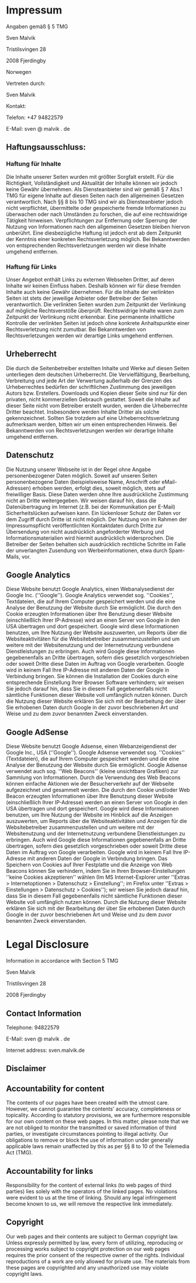 # Impressum

Angaben gemäß § 5 TMG

Sven Malvik

Tristilsvingen 28

2008 Fjerdingby

Norwegen
 
Vertreten durch: 

Sven Malvik

Kontakt: 

Telefon: +47 94822579

E-Mail: sven @ malvik . de

## Haftungsausschluss: 

### Haftung für Inhalte

Die Inhalte unserer Seiten wurden mit größter Sorgfalt erstellt. Für die Richtigkeit, Vollständigkeit und Aktualität der Inhalte können wir jedoch keine Gewähr übernehmen. Als Diensteanbieter sind wir gemäß § 7 Abs.1 TMG für eigene Inhalte auf diesen Seiten nach den allgemeinen Gesetzen verantwortlich. Nach §§ 8 bis 10 TMG sind wir als Diensteanbieter jedoch nicht verpflichtet, übermittelte oder gespeicherte fremde Informationen zu überwachen oder nach Umständen zu forschen, die auf eine rechtswidrige Tätigkeit hinweisen. Verpflichtungen zur Entfernung oder Sperrung der Nutzung von Informationen nach den allgemeinen Gesetzen bleiben hiervon unberührt. Eine diesbezügliche Haftung ist jedoch erst ab dem Zeitpunkt der Kenntnis einer konkreten Rechtsverletzung möglich. Bei Bekanntwerden von entsprechenden Rechtsverletzungen werden wir diese Inhalte umgehend entfernen.

### Haftung für Links

Unser Angebot enthält Links zu externen Webseiten Dritter, auf deren Inhalte wir keinen Einfluss haben. Deshalb können wir für diese fremden Inhalte auch keine Gewähr übernehmen. Für die Inhalte der verlinkten Seiten ist stets der jeweilige Anbieter oder Betreiber der Seiten verantwortlich. Die verlinkten Seiten wurden zum Zeitpunkt der Verlinkung auf mögliche Rechtsverstöße überprüft. Rechtswidrige Inhalte waren zum Zeitpunkt der Verlinkung nicht erkennbar. Eine permanente inhaltliche Kontrolle der verlinkten Seiten ist jedoch ohne konkrete Anhaltspunkte einer Rechtsverletzung nicht zumutbar. Bei Bekanntwerden von Rechtsverletzungen werden wir derartige Links umgehend entfernen.

## Urheberrecht

Die durch die Seitenbetreiber erstellten Inhalte und Werke auf diesen Seiten unterliegen dem deutschen Urheberrecht. Die Vervielfältigung, Bearbeitung, Verbreitung und jede Art der Verwertung außerhalb der Grenzen des Urheberrechtes bedürfen der schriftlichen Zustimmung des jeweiligen Autors bzw. Erstellers. Downloads und Kopien dieser Seite sind nur für den privaten, nicht kommerziellen Gebrauch gestattet. Soweit die Inhalte auf dieser Seite nicht vom Betreiber erstellt wurden, werden die Urheberrechte Dritter beachtet. Insbesondere werden Inhalte Dritter als solche gekennzeichnet. Sollten Sie trotzdem auf eine Urheberrechtsverletzung aufmerksam werden, bitten wir um einen entsprechenden Hinweis. Bei Bekanntwerden von Rechtsverletzungen werden wir derartige Inhalte umgehend entfernen.

## Datenschutz

Die Nutzung unserer Webseite ist in der Regel ohne Angabe personenbezogener Daten möglich. Soweit auf unseren Seiten personenbezogene Daten (beispielsweise Name, Anschrift oder eMail-Adressen) erhoben werden, erfolgt dies, soweit möglich, stets auf freiwilliger Basis. Diese Daten werden ohne Ihre ausdrückliche Zustimmung nicht an Dritte weitergegeben. 
Wir weisen darauf hin, dass die Datenübertragung im Internet (z.B. bei der Kommunikation per E-Mail) Sicherheitslücken aufweisen kann. Ein lückenloser Schutz der Daten vor dem Zugriff durch Dritte ist nicht möglich. 
Der Nutzung von im Rahmen der Impressumspflicht veröffentlichten Kontaktdaten durch Dritte zur Übersendung von nicht ausdrücklich angeforderter Werbung und Informationsmaterialien wird hiermit ausdrücklich widersprochen. Die Betreiber der Seiten behalten sich ausdrücklich rechtliche Schritte im Falle der unverlangten Zusendung von Werbeinformationen, etwa durch Spam-Mails, vor.


## Google Analytics

Diese Website benutzt Google Analytics, einen Webanalysedienst der Google Inc. (''Google''). Google Analytics verwendet sog. ''Cookies'', Textdateien, die auf Ihrem Computer gespeichert werden und die eine Analyse der Benutzung der Website durch Sie ermöglicht. Die durch den Cookie erzeugten Informationen über Ihre Benutzung dieser Website (einschließlich Ihrer IP-Adresse) wird an einen Server von Google in den USA übertragen und dort gespeichert. Google wird diese Informationen benutzen, um Ihre Nutzung der Website auszuwerten, um Reports über die Websiteaktivitäten für die Websitebetreiber zusammenzustellen und um weitere mit der Websitenutzung und der Internetnutzung verbundene Dienstleistungen zu erbringen. Auch wird Google diese Informationen gegebenenfalls an Dritte übertragen, sofern dies gesetzlich vorgeschrieben oder soweit Dritte diese Daten im Auftrag von Google verarbeiten. Google wird in keinem Fall Ihre IP-Adresse mit anderen Daten der Google in Verbindung bringen. Sie können die Installation der Cookies durch eine entsprechende Einstellung Ihrer Browser Software verhindern; wir weisen Sie jedoch darauf hin, dass Sie in diesem Fall gegebenenfalls nicht sämtliche Funktionen dieser Website voll umfänglich nutzen können. Durch die Nutzung dieser Website erklären Sie sich mit der Bearbeitung der über Sie erhobenen Daten durch Google in der zuvor beschriebenen Art und Weise und zu dem zuvor benannten Zweck einverstanden.

## Google AdSense

Diese Website benutzt Google Adsense, einen 
Webanzeigendienst der Google Inc., USA (''Google''). 
Google Adsense verwendet sog. ''Cookies'' (Textdateien), die auf Ihrem Computer gespeichert 
werden und die eine Analyse der Benutzung der Website durch Sie ermöglicht. 
Google Adsense verwendet auch sog. ''Web Beacons'' (kleine unsichtbare Grafiken) 
zur Sammlung von Informationen. Durch die Verwendung des Web Beacons können einfache 
Aktionen wie der Besucherverkehr auf der Webseite aufgezeichnet und gesammelt werden. 
Die durch den Cookie und/oder Web Beacon erzeugten Informationen über Ihre Benutzung 
dieser Website (einschließlich Ihrer IP-Adresse) werden an einen Server von Google in 
den USA übertragen und dort gespeichert. Google wird diese Informationen benutzen, um 
Ihre Nutzung der Website im Hinblick auf die Anzeigen auszuwerten, um Reports über die 
Websiteaktivitäten und Anzeigen für die Websitebetreiber zusammenzustellen und um weitere mit 
der Websitenutzung und der Internetnutzung verbundene Dienstleistungen zu erbringen. 
Auch wird Google diese Informationen gegebenenfalls an Dritte übertragen, sofern dies 
gesetzlich vorgeschrieben oder soweit Dritte diese Daten im Auftrag von Google 
verarbeiten. Google wird in keinem Fall Ihre IP-Adresse mit anderen Daten der 
Google in Verbindung bringen. Das Speichern von Cookies auf Ihrer Festplatte und 
die Anzeige von Web Beacons können Sie verhindern, indem Sie in Ihren Browser-Einstellungen 
''keine Cookies akzeptieren'' wählen (Im MS Internet-Explorer 
unter ''Extras > Internetoptionen > Datenschutz > Einstellung''; im 
Firefox unter ''Extras > Einstellungen > Datenschutz > Cookies''); wir 
weisen Sie jedoch darauf hin, dass Sie in diesem Fall gegebenenfalls nicht sämtliche 
Funktionen dieser Website voll umfänglich nutzen können. Durch die Nutzung dieser 
Website erklären Sie sich mit der Bearbeitung der über Sie erhobenen Daten 
durch Google in der zuvor beschriebenen Art und Weise und zu dem zuvor 
benannten Zweck einverstanden.

# Legal Disclosure

Information in accordance with Section 5 TMG 

Sven Malvik

Tristilsvingen 28

2008 Fjerdingby

## Contact Information

Telephone: 94822579

E-Mail: sven @ malvik . de

Internet address: sven.malvik.de

## Disclaimer

## Accountability for content
The contents of our pages have been created with the utmost care. However, we 
cannot guarantee the contents' accuracy, completeness or topicality. According 
to statutory provisions, we are furthermore responsible for our own content on these web 
pages. In this matter, please note that we are not obliged to monitor the 
transmitted or saved information of third parties, or investigate circumstances pointing 
to illegal activity. Our obligations to remove or block the use of information 
under generally applicable laws remain unaffected by this as per §§ 8 to 10 of 
the Telemedia Act (TMG). 

## Accountability for links
Responsibility for the content of external links (to web pages of third parties) 
lies solely with the operators of the linked pages. No violations were evident to 
us at the time of linking. Should any legal infringement become known to us, we 
will remove the respective link immediately.

## Copyright
Our web pages and their contents are subject to German copyright law. 
Unless expressly permitted by law, every form of utilizing, reproducing or processing 
works subject to copyright protection on our web pages requires the prior consent of 
the respective owner of the rights. Individual reproductions of a work are only 
allowed for private use. The materials from these pages are copyrighted and any unauthorized 
use may violate copyright laws. 
